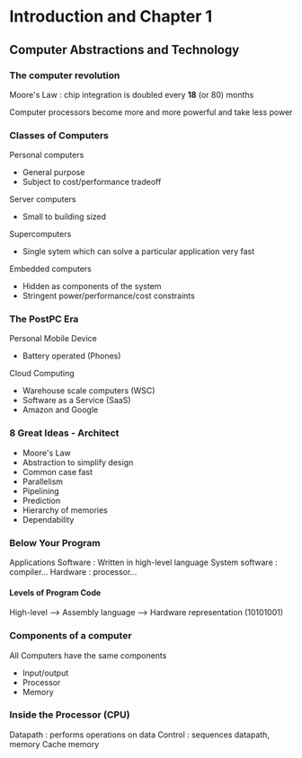 # Introduction and Chapter 1

## Computer Abstractions and Technology

### The computer revolution

Moore's Law
  : chip integration is doubled every **18** (or 80) months

Computer processors become more and more powerful and take less power

### Classes of Computers

Personal computers

 * General purpose
 * Subject to cost/performance tradeoff

Server computers

 * Small to building sized

Supercomputers

 * Single sytem which can solve a particular application very fast

Embedded computers

 * Hidden as components of the system
 * Stringent power/performance/cost constraints

### The PostPC Era

Personal Mobile Device

 * Battery operated (Phones)

Cloud Computing

 * Warehouse scale computers (WSC)
 * Software as a Service (SaaS)
 * Amazon and Google

### 8 Great Ideas - Architect

 * Moore's Law
 * Abstraction to simplify design
 * Common case fast
 * Parallelism
 * Pipelining
 * Prediction
 * Hierarchy of memories
 * Dependability

### Below Your Program

Applications Software
  : Written in high-level language
System software
  : compiler...
Hardware
  : processor...

#### Levels of Program Code

High-level --> Assembly language --> Hardware representation (10101001)

### Components of a computer

All Computers have the same components

 * Input/output
 * Processor
 * Memory

### Inside the Processor (CPU)

Datapath
  : performs operations on data
Control
  : sequences datapath, memory
Cache memory


